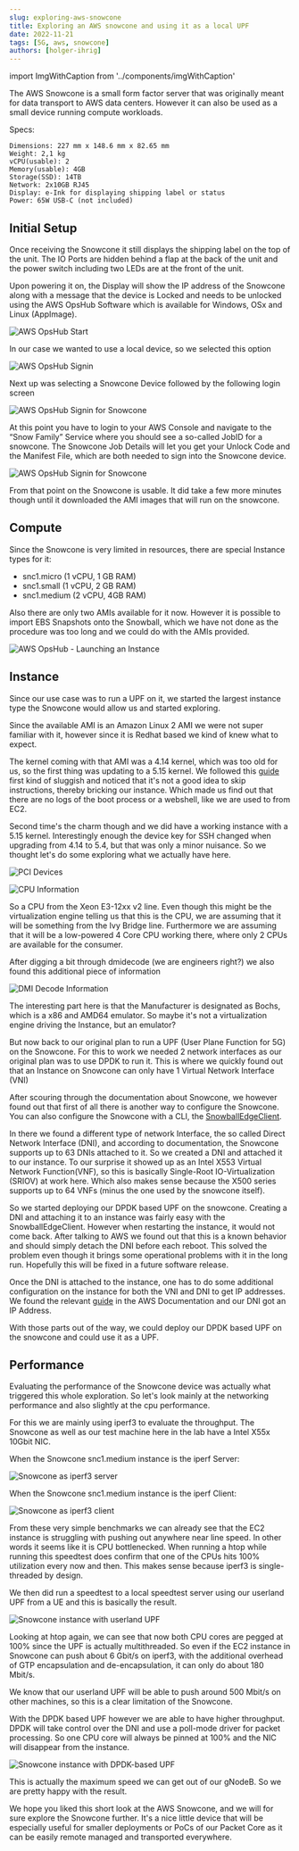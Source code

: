 ```yaml
---
slug: exploring-aws-snowcone
title: Exploring an AWS snowcone and using it as a local UPF
date: 2022-11-21
tags: [5G, aws, snowcone]
authors: [holger-ihrig]
---
```


import ImgWithCaption from '../components/imgWithCaption'


The AWS Snowcone is a small form factor server that was originally meant for data transport to AWS data centers. 
However it can also be used as a small device running compute workloads.

<!--truncate-->

Specs:
```
Dimensions: 227 mm x 148.6 mm x 82.65 mm
Weight: 2,1 kg
vCPU(usable): 2
Memory(usable): 4GB
Storage(SSD): 14TB
Network: 2x10GB RJ45
Display: e-Ink for displaying shipping label or status
Power: 65W USB-C (not included)
```

## Initial Setup

Once receiving the Snowcone it still displays the shipping label on the top of the unit. The IO Ports are hidden behind 
a flap at the back of the unit and the power switch including two LEDs are at the front of the unit.

Upon powering it on, the Display will show the IP address of the Snowcone along with a message that the device is Locked
and needs to be unlocked using the AWS OpsHub Software which is available for Windows, OSx and Linux (AppImage).

![AWS OpsHub Start](OpsHub_Start.png)

In our case we wanted to use a local device, so we selected this option

![AWS OpsHub Signin](OpsHub_Signin.png)

Next up was selecting a Snowcone Device followed by the following login screen

![AWS OpsHub Signin for Snowcone](Opshub_Signin_configure.png)

At this point you have to login to your AWS Console and navigate to the “Snow Family” Service where you should see 
a so-called JobID for a snowcone. The Snowcone Job Details will let you get your Unlock Code and the Manifest File, 
which are both needed to sign into the Snowcone device.

![AWS OpsHub Signin for Snowcone](OpsHub_Local_Devices.png)

From that point on the Snowcone is usable. It did take a few more minutes though until it downloaded the AMI images 
that will run on the snowcone.

## Compute

Since the Snowcone is very limited in resources, there are special Instance types for it:
- snc1.micro (1 vCPU, 1 GB RAM)
- snc1.small (1 vCPU, 2 GB RAM)
- snc1.medium (2 vCPU, 4GB RAM)

Also there are only two AMIs available for it now. However it is possible to import EBS Snapshots onto the Snowball, 
which we have not done as the procedure was too long and we could do with the AMIs provided.

![AWS OpsHub - Launching an Instance](OpsHub_Launch_Instance.png)

## Instance

Since our use case was to run a UPF on it, we started the largest instance type the Snowcone would allow us and 
started exploring.

Since the available AMI is an Amazon Linux 2 AMI we were not super familiar with it, however since it is Redhat based 
we kind of knew what to expect.

The kernel coming with that AMI was a 4.14 kernel, which was too old for us, so the first thing was updating to 
a 5.15 kernel. We followed this [guide](https://aws.amazon.com/premiumsupport/knowledge-center/amazon-linux-2-kernel-upgrade/) 
first kind of sluggish and noticed that it's not a good idea to skip instructions, thereby bricking our instance. 
Which made us find out that there are no logs of the boot process or a webshell, like we are used to from EC2.

Second time's the charm though and we did have a working instance with a 5.15 kernel. Interestingly enough the 
device key for SSH changed when upgrading from 4.14 to 5.4, but that was only a minor nuisance.
So we thought let's do some exploring what we actually have here.

![PCI Devices](Instance_lspci.png)

![CPU Information](lscpu.png)

So a CPU from the Xeon E3-12xx v2 line. Even though this might be the virtualization engine telling us that this is 
the CPU, we are assuming that it will be something from the Ivy Bridge line. Furthermore we are assuming that it will 
be a low-powered 4 Core CPU working there, where only 2 CPUs are available for the consumer.

After digging a bit through dmidecode (we are engineers right?) we also found this additional piece of information

![DMI Decode Information](dmidecode.png)

The interesting part here is that the Manufacturer is designated as Bochs, which is a x86 and AMD64 emulator. 
So maybe it's not a virtualization engine driving the Instance, but an emulator?

But now back to our original plan to run a UPF (User Plane Function for 5G) on the Snowcone. For this to work we 
needed 2 network interfaces as our original plan was to use DPDK to run it. This is where we quickly found out that 
an Instance on Snowcone can only have 1 Virtual Network Interface (VNI)

After scouring through the documentation about Snowcone, we however found out that first of all there is another way 
to configure the Snowcone. You can also configure the Snowcone with a CLI, the [SnowballEdgeClient](https://aws.amazon.com/snowball/resources/).

In there we found a different type of network Interface, the so called Direct Network Interface (DNI), and according 
to documentation, the Snowcone supports up to 63 DNIs attached to it.
So we created a DNI and attached it to our instance.
To our surprise it showed up as an Intel X553 Virtual Network Function(VNF), so this is basically 
Single-Root IO-Virtualization (SRIOV) at work here. Which also makes sense because the X500 series supports up 
to 64 VNFs (minus the one used by the snowcone itself).

So we started deploying our DPDK based UPF on the snowcone. Creating a DNI and attaching it to an instance was fairly 
easy with the SnowballEdgeClient. However when restarting the instance, it would not come back. After talking to AWS 
we found out that this is a known behavior and should simply detach the DNI before each reboot. This solved the problem 
even though it brings some operational problems with it in the long run. Hopefully this will be fixed in a future 
software release.

Once the DNI is attached to the instance, one has to do some additional configuration on the instance for both 
the VNI and DNI to get IP addresses. We found the relevant [guide](https://docs.aws.amazon.com/snowball/latest/developer-guide/network-config-ec2.html) 
in the AWS Documentation and our DNI got an IP Address.

With those parts out of the way, we could deploy our DPDK based UPF on the snowcone and could use it as a UPF.

## Performance

Evaluating the performance of the Snowcone device was actually what triggered this whole exploration. So let's look mainly at the networking performance and also slightly at the cpu performance.

For this we are mainly using iperf3 to evaluate the throughput. The Snowcone as well as our test machine here in the lab have a Intel X55x 10Gbit NIC.

When the Snowcone snc1.medium instance is the iperf Server:

![Snowcone as iperf3 server](iperf-server.png)

When the Snowcone snc1.medium instance is the iperf Client:

![Snowcone as iperf3 client](iperf-client.png)

From these very simple benchmarks we can already see that the EC2 instance is struggling with pushing out anywhere 
near line speed. In other words it seems like it is CPU bottlenecked. When running a htop while running this speedtest 
does confirm that one of the CPUs hits 100% utilization every now and then. This makes sense because iperf3 is 
single-threaded by design.

We then did run a speedtest to a local speedtest server using our userland UPF from a UE and this is basically 
the result.

![Snowcone instance with userland UPF](userland-speedtest.png)

Looking at htop again, we can see that now both CPU cores are pegged at 100% since the UPF is actually multithreaded. 
So even if the EC2 instance in Snowcone can push about 6 Gbit/s on iperf3, with the additional overhead of 
GTP encapsulation and de-encapsulation, it can only do about 180 Mbit/s.

We know that our userland UPF will be able to push around 500 Mbit/s on other machines, so this is a clear limitation 
of the Snowcone.

With the DPDK based UPF however we are able to have higher throughput. DPDK will take control over the DNI and use 
a poll-mode driver for packet processing. So one CPU core will always be pinned at 100% and the NIC will 
disappear from the instance.

![Snowcone instance with DPDK-based UPF](vpp-speedtest.png)

This is actually the maximum speed we can get out of our gNodeB. So we are pretty happy with the result.

We hope you liked this short look at the AWS Snowcone, and we will for sure explore the Snowcone further. It's a 
nice little device that will be especially useful for smaller deployments or PoCs of our Packet Core as it can be easily 
remote managed and transported everywhere.